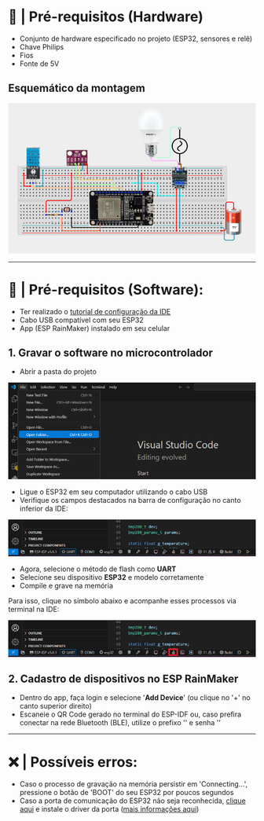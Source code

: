 # 🔐 | Pré-requisitos (Hardware)

- Conjunto de hardware especificado no projeto (ESP32, sensores e relê)
- Chave Philips
- Fios
- Fonte de 5V

## Esquemático da montagem 

<p align = center>
  <img src = "img/PROTOTIPOSIMULADO.png">
</p>

---

# 🔏 | Pré-requisitos (Software):
  
- Ter realizado o [tutorial de configuração da IDE](IDECONFIG.md)
- Cabo USB compatível com seu ESP32
- App (ESP RainMaker) instalado em seu celular

## 1. Gravar o software no microcontrolador

- Abrir a pasta do projeto 

 <p align = center>
  <img src = "img/OPEN_FOLDER.png">
  </p>

- Ligue o ESP32 em seu computador utilizando o cabo USB
- Verifique os campos destacados na barra de configuração no canto inferior da IDE:

<p align = center>
  <img src = "img/BARRA_DE_CONFIGURACAO.png">
</p>

- Agora, selecione o método de flash como **UART**
- Selecione seu dispositivo **ESP32** e modelo corretamente
- Compile e grave na memória
 
Para isso, clique no símbolo abaixo e acompanhe esses processos via terminal na IDE:
    
<p align = center>
  <img src = "img/COMPILEFLASH.png">
</p>
  
## 2. Cadastro de dispositivos no ESP RainMaker

- Dentro do app, faça login e selecione '**Add Device**' (ou clique no '+' no canto superior direito)
- Escaneie o QR Code gerado no terminal do ESP-IDF ou, caso prefira conectar na rede Bluetooth (BLE), utilize o prefixo '' e senha ''

---

# ❌ | Possíveis erros:

- Caso o processo de gravação na memória persistir em 'Connecting...', pressione o botão de 'BOOT' do seu ESP32 por poucos segundos
- Caso a porta de comunicação do ESP32 não seja reconhecida, [clique aqui](https://www.silabs.com/developers/usb-to-uart-bridge-vcp-drivers?tab=downloads) e instale o driver da porta ([mais informações aqui](https://www.reddit.com/r/esp32/comments/11pmedy/issue_uploading_to_esp32))





